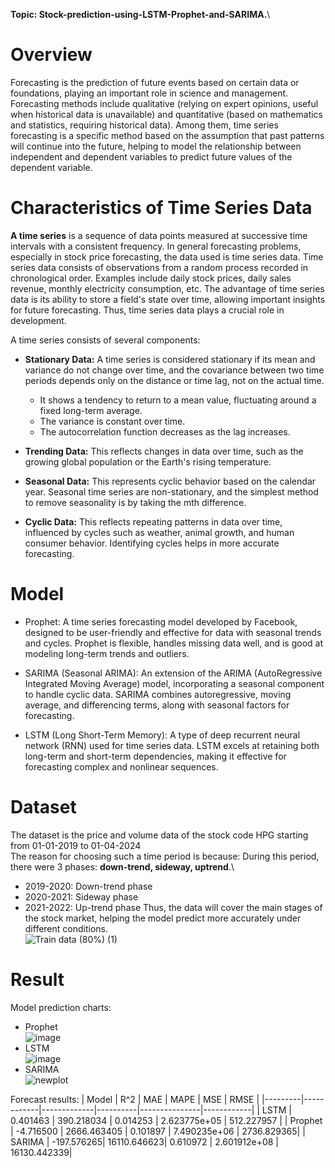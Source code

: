 **Topic: Stock-prediction-using-LSTM-Prophet-and-SARIMA.**\
# **Overview**
Forecasting is the prediction of future events based on certain data or foundations, playing an important role in science and management. Forecasting methods include qualitative (relying on expert opinions, useful when historical data is unavailable) and quantitative (based on mathematics and statistics, requiring historical data). Among them, time series forecasting is a specific method based on the assumption that past patterns will continue into the future, helping to model the relationship between independent and dependent variables to predict future values of the dependent variable.
# **Characteristics of Time Series Data**
**A time series** is a sequence of data points measured at successive time intervals with a consistent frequency. In general forecasting problems, especially in stock price forecasting, the data used is time series data. Time series data consists of observations from a random process recorded in chronological order. Examples include daily stock prices, daily sales revenue, monthly electricity consumption, etc. The advantage of time series data is its ability to store a field's state over time, allowing important insights for future forecasting. Thus, time series data plays a crucial role in development.

A time series consists of several components:
- **Stationary Data:** A time series is considered stationary if its mean and variance do not change over time, and the covariance between two time periods depends only on the distance or time lag, not on the actual time.
  - It shows a tendency to return to a mean value, fluctuating around a fixed long-term average.
  - The variance is constant over time.
  - The autocorrelation function decreases as the lag increases.
  
- **Trending Data:** This reflects changes in data over time, such as the growing global population or the Earth's rising temperature.
  
- **Seasonal Data:** This represents cyclic behavior based on the calendar year. Seasonal time series are non-stationary, and the simplest method to remove seasonality is by taking the mth difference.
  
- **Cyclic Data:** This reflects repeating patterns in data over time, influenced by cycles such as weather, animal growth, and human consumer behavior. Identifying cycles helps in more accurate forecasting.
# **Model**

* Prophet: A time series forecasting model developed by Facebook, designed to be user-friendly and effective for data with seasonal trends and cycles. Prophet is flexible, handles missing data well, and is good at modeling long-term trends and outliers.

* SARIMA (Seasonal ARIMA): An extension of the ARIMA (AutoRegressive Integrated Moving Average) model, incorporating a seasonal component to handle cyclic data. SARIMA combines autoregressive, moving average, and differencing terms, along with seasonal factors for forecasting.

* LSTM (Long Short-Term Memory): A type of deep recurrent neural network (RNN) used for time series data. LSTM excels at retaining both long-term and short-term dependencies, making it effective for forecasting complex and nonlinear sequences.

# **Dataset**
The dataset is the price and volume data of the stock code HPG starting from 01-01-2019 to 01-04-2024\
The reason for choosing such a time period is because:
During this period, there were 3 phases: **down-trend, sideway, uptrend**.\
- 2019-2020: Down-trend phase
- 2020-2021: Sideway phase
- 2021-2022: Up-trend phase
Thus, the data will cover the main stages of the stock market, helping the model predict more accurately under different conditions.\
![Train data (80%) (1)](https://github.com/user-attachments/assets/1242e95e-01b0-4566-96bb-6bb081b05f1e)

# **Result**
Model prediction charts:
- Prophet\
![image](https://github.com/user-attachments/assets/16b6a46f-ac81-463e-a081-40779ec08e13)
- LSTM\
![image](https://github.com/user-attachments/assets/493fcb2c-e4ac-441b-ae01-298c72b6e45e)
- SARIMA\
![newplot](https://github.com/user-attachments/assets/0a01a515-67cd-44e1-a584-29c9ba952c12)

Forecast results:
| Model   | R^2        | MAE         | MAPE     | MSE           | RMSE       |
|---------|------------|-------------|----------|---------------|------------|
| LSTM    | 0.401463   | 390.218034  | 0.014253 | 2.623775e+05  | 512.227957 |
| Prophet | -4.716500  | 2666.463405 | 0.101897 | 7.490235e+06  | 2736.829365|
| SARIMA  | -197.576265| 16110.646623| 0.610972 | 2.601912e+08  | 16130.442339|











